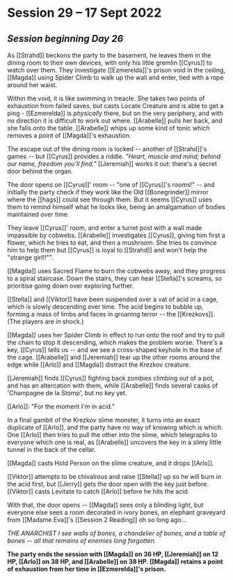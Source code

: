 # Session 29 – 17 Sept 2022
## *Session beginning Day 26*

As [[Strahd]] beckons the party to the basement, he leaves them in the dining room to their own devices, with only his little gremlin [[Cyrus]] to watch over them. They investigate [[Ezmerelda]]'s prison void in the ceiling, [[Magda]] using Spider Climb to walk up the wall and enter, tied with a rope around her waist.

Within the void, it is like swimming in treacle. She takes two points of exhaustion from failed saves, but casts Locate Creature and is able to get a ping - [[Ezmerelda]] is *physically* there, but on the very periphery, and with no direction it is difficult to work out where. [[Arabelle]] pulls her back, and she falls onto the table. [[Arabelle]] whips up some kind of tonic which removes a point of [[Magda]]'s exhaustion.

The escape out of the dining room is locked -- another of [[Strahd]]'s games -- but [[Cyrus]] provides a riddle. *"Heart, muscle and mind; behind our name, freedom you'll find."* [[Jeremiah]] works it out: there's a secret door behind the organ.

The door opens on [[Cyrus]]' room -- "one of [[Cyrus]]'s rooms!" -- and initially the party check if they work like the Old [[Bonegrinder]] mirror where the [[hags]] could see through them. But it seems [[Cyrus]] uses them to remind himself what he looks like, being an amalgamation of bodies maintained over time.

They leave [[Cyrus]]' room, and enter a turret post with a wall made impassible by cobwebs. [[Arabelle]] investigates [[Cyrus]], giving him first a flower, which he tries to eat, and then a mushroom. She tries to convince him to help them but [[Cyrus]] is loyal to [[Strahd]] and won't help the "strange girl!!"".

[[Magda]] uses Sacred Flame to burn the cobwebs away, and they progress to a spiral staircase. Down the stairs, they can hear [[Stella]]'s screams, so prioritise going down over exploring further.

[[Stella]] and [[Viktor]] have been suspended over a vat of acid in a cage, which is slowly descending over time. The acid begins to bubble up, forming a mass of limbs and faces in groaning terror -- the [[Krezkovs]]. (The players are in shock.)

[[Magda]] uses her Spider Climb in effect to run onto the roof and try to pull the chain to stop it descending, which makes the problem worse. There's a key, [[Cyrus]] tells us -- and we see a cross-shaped keyhole in the base of the cage. [[Arabelle]] and [[Jeremiah]] tear up the other rooms around the edge while [[Arlo]] and [[Magda]] distract the Krezkov creature.

[[Jeremiah]] finds [[Cyrus]] fighting back zombies climbing out of a pot, and has an altercation with them, while [[Arabelle]] finds several casks of 'Champagne de la Stomp', but no key yet.

[[Arlo]]: "For the moment I'm in acid."

In a final gambit of the Krezkov slime monster, it turns into an exact duplicate of [[Arlo]], and the party have no way of knowing which is which. One [[Arlo]] then tries to pull the other into the slime, which telegraphs to everyone which one is real, as [[Arabelle]] uncovers the key in a slimy little tunnel in the back of the cellar.

[[Magda]] casts Hold Person on the slime creature, and it drops [[Arlo]].

[[Viktor]] attempts to be chivalrous and raise [[Stella]] up so he will burn in the acid first, but [[Jerry]] gets the door open with the key just before. [[Viktor]] casts Levitate to catch [[Arlo]] before he hits the acid.

With that, the door opens -- [[Magda]] sees only a blinding light, but everyone else sees a room decorated in ivory bones, an elephant graveyard from [[Madame Eva]]'s [[Session 2 Reading]] oh so long ago...

*THE ANARCHIST*
*I see walls of bones, a chandelier of bones, and a table of bones -- all that remains of enemies long forgotten.*

**The party ends the session with [[Magda]] on 36 HP, [[Jeremiah]] on 12 HP, [[Arlo]] on 38 HP, and [[Arabelle]] on 38 HP. [[Magda]] retains a point of exhaustion from her time in [[Ezmerelda]]'s prison.**